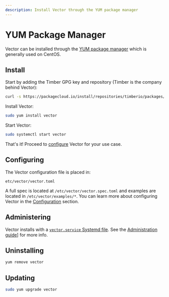 ```yaml
---
description: Install Vector through the YUM package manager
---
```


# YUM Package Manager

Vector can be installed through the [YUM package manager][url.yum] which is
generally used on CentOS.

## Install

Start by adding the Timber GPG key and repository (Timber is the company behind Vector):

```bash
curl -s https://packagecloud.io/install/repositories/timberio/packages/script.rpm.sh | sudo bash
```

Install Vector:

```bash
sudo yum install vector
```

Start Vector:

```bash
sudo systemctl start vector
```

That's it! Proceed to [configure](#configuring) Vector for your use case.

## Configuring

The Vector configuration file is placed in:

```
etc/vector/vector.toml
```

A full spec is located at `/etc/vector/vector.spec.toml` and examples are
located in `/etc/vector/examples/*`. You can learn more about configuring
Vector in the [Configuration][docs.configuration] section.

## Administering

Vector installs with a [`vector.service` Systemd file][url.vector_systemd_file].
See the [Administration guide][docs.administration]] for more info.

## Uninstalling

```bash
yum remove vector
```

## Updating

```bash
sudo yum upgrade vector
```


[docs.administration]: ../../..docs/usage/administration
[docs.configuration]: ../../..docs/usage/configuration
[url.vector_systemd_file]: https://github.com/timberio/vector/blob/master/distribution/systemd/vector.service
[url.yum]: http://yum.baseurl.org/
